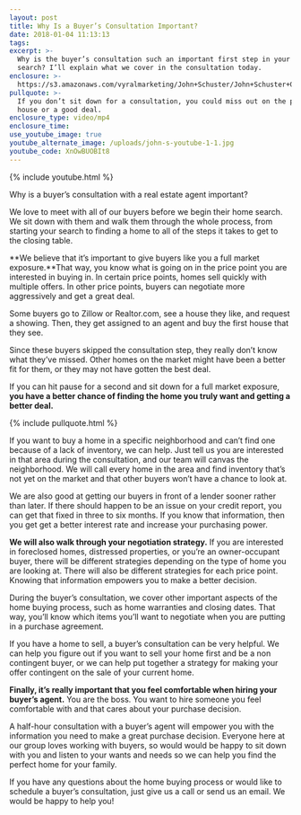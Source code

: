 ```yaml
---
layout: post
title: Why Is a Buyer’s Consultation Important?
date: 2018-01-04 11:13:13
tags:
excerpt: >-
  Why is the buyer’s consultation such an important first step in your home
  search? I’ll explain what we cover in the consultation today.
enclosure: >-
  https://s3.amazonaws.com/vyralmarketing/John+Schuster/John+Schuster+Group-+Why+Is+a+Buyer%2527s+Consultation+Important%253F.mp4
pullquote: >-
  If you don’t sit down for a consultation, you could miss out on the perfect
  house or a good deal.
enclosure_type: video/mp4
enclosure_time:
use_youtube_image: true
youtube_alternate_image: /uploads/john-s-youtube-1-1.jpg
youtube_code: XnOwBUOBIt8
---
```



{% include youtube.html %}

Why is a buyer’s consultation with a real estate agent important?

We love to meet with all of our buyers before we begin their home search. We sit down with them and walk them through the whole process, from starting your search to finding a home to all of the steps it takes to get to the closing table.

**We believe that it’s important to give buyers like you a full market exposure.**That way, you know what is going on in the price point you are interested in buying in. In certain price points, homes sell quickly with multiple offers. In other price points, buyers can negotiate more aggressively and get a great deal.

Some buyers go to Zillow or Realtor.com, see a house they like, and request a showing. Then, they get assigned to an agent and buy the first house that they see.

Since these buyers skipped the consultation step, they really don’t know what they’ve missed. Other homes on the market might have been a better fit for them, or they may not have gotten the best deal.

If you can hit pause for a second and sit down for a full market exposure, **you have a better chance of finding the home you truly want and getting a better deal.**

{% include pullquote.html %}

If you want to buy a home in a specific neighborhood and can’t find one because of a lack of inventory, we can help. Just tell us you are interested in that area during the consultation, and our team will canvas the neighborhood. We will call every home in the area and find inventory that’s not yet on the market and that other buyers won’t have a chance to look at.

We are also good at getting our buyers in front of a lender sooner rather than later. If there should happen to be an issue on your credit report, you can get that fixed in three to six months. If you know that information, then you get get a better interest rate and increase your purchasing power.

**We will also walk through your negotiation strategy.** If you are interested in foreclosed homes, distressed properties, or you’re an owner-occupant buyer, there will be different strategies depending on the type of home you are looking at. There will also be different strategies for each price point. Knowing that information empowers you to make a better decision.

During the buyer’s consultation, we cover other important aspects of the home buying process, such as home warranties and closing dates. That way, you’ll know which items you’ll want to negotiate when you are putting in a purchase agreement.

If you have a home to sell, a buyer’s consultation can be very helpful. We can help you figure out if you want to sell your home first and be a non contingent buyer, or we can help put together a strategy for making your offer contingent on the sale of your current home.

**Finally, it’s really important that you feel comfortable when hiring your buyer’s agent.** You are the boss. You want to hire someone you feel comfortable with and that cares about your purchase decision.

A half-hour consultation with a buyer’s agent will empower you with the information you need to make a great purchase decision. Everyone here at our group loves working with buyers, so would would be happy to sit down with you and listen to your wants and needs so we can help you find the perfect home for your family.

If you have any questions about the home buying process or would like to schedule a buyer’s consultation, just give us a call or send us an email. We would be happy to help you!

&nbsp;